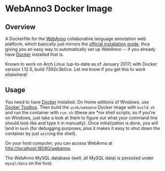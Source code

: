 # WebAnno3 Docker Image

## Overview

A Dockerfile for the [WebAnno][webanno] collaborative language annotation web
platform, which basically just mirrors the [official installation guide][guide],
thus giving you an easy way to automatically set up WebAnno -- if you already
have [Docker][docker] installed that is.

Known to work on Arch Linux (up-to-date as of January 2017) with Docker version
1.12.5, build 7392c3b0ce. Let me know if you get this to work elsewhere!

## Usage

You need to have [Docker][docker] installed. On Home editions of Windows,
use [Docker Toolbox][toolbox]. Then build the `ucnk/webanno` Docker image with
`build.sh` and run the container with `run.sh` (these are *nix shell scripts, so
if you're on Windows, just take a look at them to figure out what your command
line should look like and type it in manually). Once initialization is done, you
will land in `bash` (for debugging purposes, plus it makes it easy to shut down
the container by just `exit`ing the shell).

On your host computer, you can access WebAnno
at <http://localhost:18080/webanno>.

The WebAnno MySQL database (well, all MySQL data) is persisted under
`mysql/data` on the host.

[webanno]: https://webanno.github.io/webanno/
[guide]: https://webanno.github.io/webanno/releases/3.0.0/docs/admin-guide.html
[docker]: https://www.docker.com/
[toolbox]: https://www.docker.com/products/docker-toolbox
